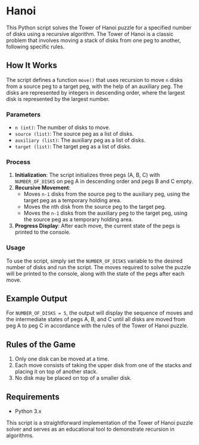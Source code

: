 # Hanoi

This Python script solves the Tower of Hanoi puzzle for a specified number of disks using a recursive algorithm. The Tower of Hanoi is a classic problem that involves moving a stack of disks from one peg to another, following specific rules.

## How It Works

The script defines a function `move()` that uses recursion to move `n` disks from a source peg to a target peg, with the help of an auxiliary peg. The disks are represented by integers in descending order, where the largest disk is represented by the largest number.

### Parameters

- `n (int)`: The number of disks to move.
- `source (list)`: The source peg as a list of disks.
- `auxiliary (list)`: The auxiliary peg as a list of disks.
- `target (list)`: The target peg as a list of disks.

### Process

1. **Initialization**: The script initializes three pegs (A, B, C) with `NUMBER_OF_DISKS` on peg A in descending order and pegs B and C empty.
2. **Recursive Movement**:
   - Moves `n-1` disks from the source peg to the auxiliary peg, using the target peg as a temporary holding area.
   - Moves the nth disk from the source peg to the target peg.
   - Moves the `n-1` disks from the auxiliary peg to the target peg, using the source peg as a temporary holding area.
3. **Progress Display**: After each move, the current state of the pegs is printed to the console.

### Usage

To use the script, simply set the `NUMBER_OF_DISKS` variable to the desired number of disks and run the script. The moves required to solve the puzzle will be printed to the console, along with the state of the pegs after each move.

## Example Output

For `NUMBER_OF_DISKS = 5`, the output will display the sequence of moves and the intermediate states of pegs A, B, and C until all disks are moved from peg A to peg C in accordance with the rules of the Tower of Hanoi puzzle.

## Rules of the Game

1. Only one disk can be moved at a time.
2. Each move consists of taking the upper disk from one of the stacks and placing it on top of another stack.
3. No disk may be placed on top of a smaller disk.

## Requirements

- Python 3.x

This script is a straightforward implementation of the Tower of Hanoi puzzle solver and serves as an educational tool to demonstrate recursion in algorithms.